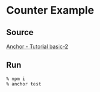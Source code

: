 # Counter Example
## Source
[Anchor - Tutorial basic-2](https://github.com/coral-xyz/anchor/tree/master/examples/tutorial/basic-2)

## Run
```
% npm i
% anchor test
```